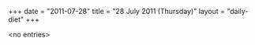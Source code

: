 +++
date = "2011-07-28"
title = "28 July 2011 (Thursday)"
layout = "daily-diet"
+++


\<no entries\>
